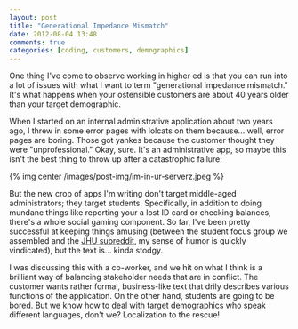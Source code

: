 ```yaml
---
layout: post
title: "Generational Impedance Mismatch"
date: 2012-08-04 13:48
comments: true
categories: [coding, customers, demographics]
---
```


One thing I've come to observe working in higher ed is that you can run into a lot of issues with what I want to term "generational impedance mismatch." It's what happens when your ostensible customers are about 40 years older than your target demographic.

When I started on an internal administrative application about two years ago, I threw in some error pages with lolcats on them because... well, error pages are boring. Those got yankes because the customer thought they were "unprofessional." Okay, sure. It's an administrative app, so maybe this isn't the best thing to throw up after a catastrophic failure:

{% img center /images/post-img/im-in-ur-serverz.jpeg %}

But the new crop of apps I'm writing don't target middle-aged administrators; they target students. Specifically, in addition to doing mundane things like reporting your a lost ID card or checking balances, there's a whole social gaming component. So far, I've been pretty successful at keeping things amusing (between the student focus group we assembled and the [JHU subreddit](http://reddit.com/r/jhu), my sense of humor is quickly vindicated), but the text is... kinda stodgy. 

I was discussing this with a co-worker, and we hit on what I think is a brilliant way of balancing stakeholder needs that are in conflict. The customer wants rather formal, business-like text that drily describes various functions of the application. On the other hand, students are going to be bored. But we know how to deal with target demographics who speak different languages, don't we? Localization to the rescue!

